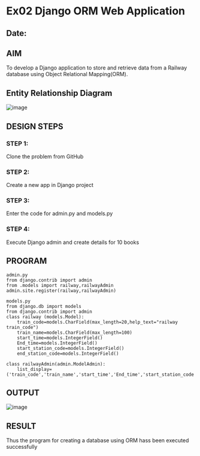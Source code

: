 # Ex02 Django ORM Web Application
## Date: 

## AIM
To develop a Django application to store and retrieve data from a Railway database using Object Relational Mapping(ORM).

## Entity Relationship Diagram

![image](https://github.com/inesh-2384/ORM/assets/146412203/e8795c9f-3ba9-4448-8feb-f9f6bef6c629)



## DESIGN STEPS

### STEP 1:
Clone the problem from GitHub

### STEP 2:
Create a new app in Django project

### STEP 3:
Enter the code for admin.py and models.py

### STEP 4:
Execute Django admin and create details for 10 books

## PROGRAM
```
admin.py
from django.contrib import admin
from .models import railway,railwayAdmin
admin.site.register(railway,railwayAdmin)

models.py
from django.db import models
from django.contrib import admin
class railway (models.Model):
    train_code=models.CharField(max_length=20,help_text="railway train_code")
    train_name=models.CharField(max_length=100)
    start_time=models.IntegerField()
    End_time=models.IntegerField()
    start_station_code=models.IntegerField()
    end_station_code=models.IntegerField()
     
class railwayAdmin(admin.ModelAdmin):
    list_display=('train_code','train_name','start_time','End_time','start_station_code','end_station_code',)
```


## OUTPUT

![image](https://github.com/inesh-2384/ORM/assets/146412203/1c95aa69-4af2-4ffd-b503-06f2967b8aaf)




## RESULT
Thus the program for creating a database using ORM hass been executed successfully
